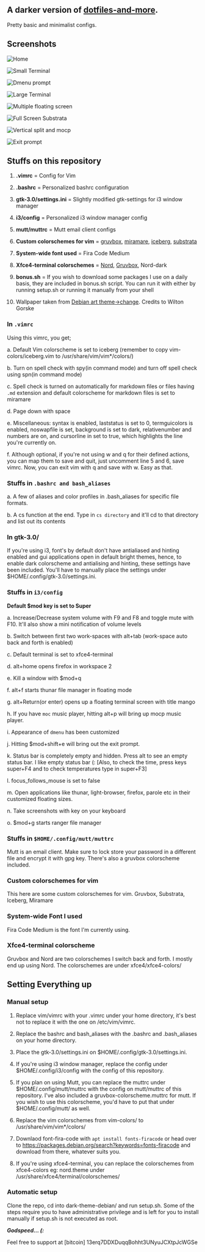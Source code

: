 ## A darker version of [dotfiles-and-more](https://github.com/samiuljoy/dotfiles-and-more).

Pretty basic and minimalist configs. 

## Screenshots

![Home](screenshots/home.png)

![Small Terminal](screenshots/small-term.png)

![Dmenu prompt](screenshots/dmenu-prompt.png)

![Large Terminal](screenshots/large-term.png)

![Multiple floating screen](screenshots/multi-float.png)

![Full Screen Substrata](screenshots/full-screen-substrata.png)

![Vertical split and mocp](screenshots/vsplit-and-mocp.png)

![Exit prompt](screenshots/exit-prompt.png)

## Stuffs on this repository

1. **.vimrc** = Config for Vim

2. **.bashrc** = Personalized bashrc configuration

3. **gtk-3.0/settings.ini** = Slightly modified gtk-settings for i3 window manager

4. **i3/config** = Personalized i3 window manager config

5. **mutt/muttrc** = Mutt email client configs

6. **Custom colorschemes for vim** = [gruvbox](https://github.com/morhetz/gruvbox), [miramare](https://github.com/franbach/miramare), [iceberg](https://github.com/cocopon/iceberg.vim), [substrata](https://github.com/arzg/vim-substrata)

7. **System-wide font used** = Fira Code Medium

8. **Xfce4-terminal colorschemes** = [Nord](https://github.com/arcticicestudio/nord-xfce-terminal), [Gruvbox](https://gist.github.com/tsbarnes/76724165773e834ea90c), Nord-dark

9. **bonus.sh** = If you wish to download some packages I use on a daily basis, they are included in bonus.sh script. You can run it with either by running setup.sh or running it manually from your shell

10. Wallpaper taken from [Debian art theme->change](https://wiki.debian.org/DebianArt/Themes/Change). Credits to Wilton Gorske

### In `.vimrc`

Using this vimrc, you get;

a. Default Vim colorscheme is set to iceberg (remember to copy vim-colors/iceberg.vim to /usr/share/vim/vim\*/colors/)

b. Turn on spell check with spy(in command mode) and turn off spell check using spn(in command mode)

c. Spell check is turned on automatically for markdown files or files having `.md` extension and default colorscheme for markdown files is set to miramare

d. Page down with space

e. Miscellaneous: syntax is enabled, laststatus is set to 0, termguicolors is enabled, noswapfile is set, background is set to dark, relativenumber and numbers are on, and cursorline in set to true, which highlights the line you're currently on.

f. Although optional, if you're not using w and q for their defined actions, you can map them to save and quit, just uncomment line 5 and 6, save vimrc. Now, you can exit vim with q and save with w. Easy as that.

### Stuffs in `.bashrc and bash_aliases`

a. A few of aliases and color profiles in .bash_aliases for specific file formats.

b. A cs function at the end. Type in `cs directory` and it'll cd to that directory and list out its contents

### In gtk-3.0/

If you're using i3, font's by default don't have antialiased and hinting enabled and gui applications open in default bright themes, hence, to enable dark colorscheme and antialising and hinting, these settings have been included. You'll have to manually place the settings under $HOME/.config/gtk-3.0/settings.ini.

### Stuffs in `i3/config`

**Default $mod key is set to Super**

a. Increase/Decrease system volume with F9 and F8 and toggle mute with F10. It'll also show a mini notification of volume levels

b. Switch between first two work-spaces with alt+tab (work-space auto back and forth is enabled)

c. Default terminal is set to xfce4-terminal

d. alt+home opens firefox in workspace 2

e. Kill a window with $mod+q

f. alt+f starts thunar file manager in floating mode

g. alt+Return(or enter) opens up a floating terminal screen with title mango

h. If you have `moc` music player, hitting alt+p will bring up mocp music player.

i. Appearance of `dmenu` has been customized

j. Hitting $mod+shift+e will bring out the exit prompt.

k. Status bar is completely empty and hidden. Press alt to see an empty status bar. I like empty status bar (: [Also, to check the time, press keys super+F4 and to check temperatures type in super+F3]

l. focus_follows_mouse is set to false

m. Open applications like thunar, light-browser, firefox, parole etc in their customized floating sizes.

n. Take screenshots with <Print> key on your keyboard

o. $mod+g starts ranger file manager

### Stuffs in `$HOME/.config/mutt/muttrc`

Mutt is an email client. Make sure to lock store your password in a different file and encrypt it with gpg key. There's also a gruvbox colorscheme included.

### Custom colorschemes for vim

This here are some custom colorschemes for vim. Gruvbox, Substrata, Iceberg, Miramare

### System-wide Font I used

Fira Code Medium is the font I'm currently using.

### Xfce4-terminal colorscheme

Gruvbox and Nord are two colorschemes I switch back and forth. I mostly end up using Nord. The colorschemes are under xfce4/xfce4-colors/

## Setting Everything up

### Manual setup

1. Replace vim/vimrc with your .vimrc under your home directory, it's best not to replace it with the one on /etc/vim/vimrc.

2. Replace the bashrc and bash_aliases with the .bashrc and .bash_aliases on your home directory.

3. Place the gtk-3.0/settings.ini on $HOME/.config/gtk-3.0/settings.ini. 

4. If you're using i3 window manager, replace the config under $HOME/.config/i3/config with the config of this repository. 

5. If you plan on using Mutt, you can replace the muttrc under $HOME/.config/mutt/muttrc with the config on mutt/muttrc of this repository. I've also included a gruvbox-colorscheme.muttrc for mutt. If you wish to use this colorscheme, you'd have to put that under $HOME/.config/mutt/ as well.

6. Replace the vim colorschemes from vim-colors/ to /usr/share/vim/vim\*/colors/

7. Downlaod font-fira-code with `apt install fonts-firacode` or head over to https://packages.debian.org/search?keywords=fonts-firacode and download from there, whatever suits you.

8. If you're using xfce4-terminal, you can replace the colorschemes from xfce4-colors eg: nord.theme under /usr/share/xfce4/terminal/colorschemes/

### Automatic setup

Clone the repo, cd into dark-theme-debian/ and run setup.sh. Some of the steps require you to have administrative privilege and is left for you to install manually if setup.sh is not executed as root.

***Godspeed... (:***

Feel free to support at [bitcoin] 13erq7DDXDuqqBohht3UNyuJCXtpJcWGSe
